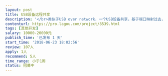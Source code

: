 ```yaml
---                
layout: post       
title: USB设备远程共享           
description: '</br>类似于USB over network，一个USB设备共享，基于端口映射过去，服务端共享，客户端接收享用，类似于USB over network</br>'     
contenturl: https://pro.lagou.com/project/8539.html      
tags: [其他开发]            
salary: 10000-20000元          
publish_time: '已发布 1 天'         
start_time: '2018-06-23 18:02:56'           
review: 107人                   
apply: 1人                   
recommend: 5人                   
time_range: 小于1周              
status: 招募中                  
---                 
```

